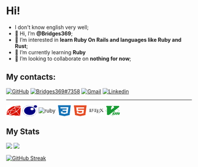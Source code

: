 # Hi!
- I don't know english very well;
- 👋 Hi, I’m <b>@Bridges369</b>;
- 👀 I’m interested in <b>learn Ruby On Rails and languages like Ruby and Rust</b>;
- 🌱 I’m currently learning <b>Ruby</b>
- 💞️ I’m looking to collaborate on <b>nothing for now</b>;

## My contacts:

[![GitHub](https://img.shields.io/badge/Github-100000?style=for-the-badge&logo=github&logoColor=white)](https://github.com/Bridges369)
[![Bridges369#7358](https://img.shields.io/badge/Discord-7289DA?style=for-the-badge&logo=discord&logoColor=white)](https://discord.com)
[![Gmail](https://img.shields.io/badge/-Gmail-FF0000?style=for-the-badge&labelColor=FF0000&logo=gmail&logoColor=white)](mailto:lucasbridges.god@gmail.com?subject=[GitHub]%20Acabei%20de%20ver%20o%20seu%20GitHub)
[![Linkedin](https://img.shields.io/badge/-Linkedin-0e76a8?style=for-the-badge&logo=Linkedin&logoColor=white)](https://www.linkedin.com/in/lucas-pontes-de-andrade)

<hr>

<div style="display: inline-block; align">
	<img align="center" alt="ruby" height="30" width="40" src='https://raw.githubusercontent.com/devicons/devicon/master/icons/ruby/ruby-plain.svg'>
	<img align="center" alt="ruby" height="30" width="40" src='https://raw.githubusercontent.com/devicons/devicon/master/icons/lua/lua-plain.svg'>
	<img align="center" alt="ruby" height="30" width="40" src='https://openclipart.org/image/2400px/svg_to_png/191890/powershell2.png'>
	<img align="center" alt="ruby" height="30" width="40" src='https://raw.githubusercontent.com/devicons/devicon/master/icons/css3/css3-plain.svg'>
	<img align="center" alt="ruby" height="30" width="40" src='https://raw.githubusercontent.com/devicons/devicon/master/icons/html5/html5-plain.svg'>
	<img align="center" alt="ruby" height="30" width="40" src='https://raw.githubusercontent.com/devicons/devicon/master/icons/latex/latex-original.svg'>
	<img align="center" alt="ruby" height="30" width="40" src='https://raw.githubusercontent.com/devicons/devicon/master/icons/vim/vim-plain.svg'>
</div>

## My Stats

<div>
	<img height="150em" src="https://github-readme-stats.vercel.app/api?username=Bridges369&count_private=true&show_icons=true&theme=nord&bg_color=00000000&border_radius=5.0&cache_seconds=9000&hide_border=true">
	<img height="150em" src="https://github-readme-stats.vercel.app/api/top-langs/?username=Bridges369&langs_count=6&theme=nord&bg_color=00000000&layout=compact&border_radius=5.0&cache_seconds=9000&hide_border=true">
</div>

[![GitHub Streak](https://streak-stats.demolab.com?user=Bridges369&theme=nord&hide_border=true&border_radius=4.4&date_format=%5BY.%5Dn.j&mode=weekly&background=00000000)]()

<!-- [![Metrics](/github-metrics.svg)](https://github.com/Bridges369) -->
